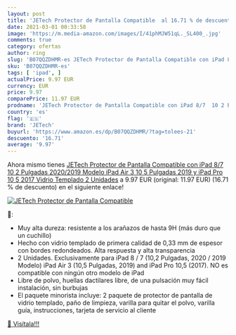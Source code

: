 ```yaml
---
layout: post
title: 'JETech Protector de Pantalla Compatible  al 16.71 % de descuento'
date: 2021-03-01 00:33:58
image: 'https://m.media-amazon.com/images/I/41phMJW51qL._SL400_.jpg'
comments: true
category: ofertas
author: ring
slug: 'B07QQZDHMR-es JETech Protector de Pantalla Compatible con iPad 8/7 10 2...'
sku: 'B07QQZDHMR-es'
tags: [ 'ipad', ]
actualPrice: 9.97 EUR
currency: EUR
price: 9.97
comparePrice: 11.97 EUR
prodname: 'JETech Protector de Pantalla Compatible con iPad 8/7  10 2 Pulgadas  2020/2019 Modelo   iPad Air 3  10 5 Pulgadas  2019  y iPad Pro 10 5  2017   Vidrio Templado  2 Unidades'
country: 'es'
flag: '🇪🇸'
brand: 'JETech'
buyurl: 'https://www.amazon.es/dp/B07QQZDHMR/?tag=tolees-21'
descuento: '16.71'
average: '9.97'
---
```


Ahora mismo tienes [JETech Protector de Pantalla Compatible con iPad 8/7  10 2 Pulgadas  2020/2019 Modelo   iPad Air 3  10 5 Pulgadas  2019  y iPad Pro 10 5  2017   Vidrio Templado  2 Unidades](https://www.amazon.es/dp/B07QQZDHMR/?tag=tolees-21) a 9.97 EUR (original: 11.97 EUR) (16.71 %  de descuento) en el siguiente enlace!

[![JETech Protector de Pantalla Compatible ](https://m.media-amazon.com/images/I/41phMJW51qL._SL400_.jpg)](https://www.amazon.es/dp/B07QQZDHMR/?tag=tolees-21)

🔎:

- Muy alta dureza: resistente a los arañazos de hasta 9H (más duro que un cuchillo)
- Hecho con vidrio templado de primera calidad de 0,33 mm de espesor con bordes redondeados. Alta respuesta y alta transparencia
- 2 Unidades. Exclusivamente para iPad 8 / 7 (10,2 Pulgadas, 2020 / 2019 Modelo) iPad Air 3 (10,5 Pulgadas, 2019) and iPad Pro 10,5 (2017). NO es compatible con ningún otro modelo de iPad
- Libre de polvo, huellas dactilares libre, de una pulsación muy fácil instalación, sin burbujas
- El paquete minorista incluye: 2 paquete de protector de pantalla de vidrio templado, paño de limpieza, varilla para quitar el polvo, varilla guía, instrucciones, tarjeta de servicio al cliente

[🛒 Visítala!!!](https://www.amazon.es/dp/B07QQZDHMR/?tag=tolees-21)
